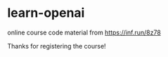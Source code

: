 # learn-openai

online course code material from https://inf.run/8z78

Thanks for registering the course!

 
